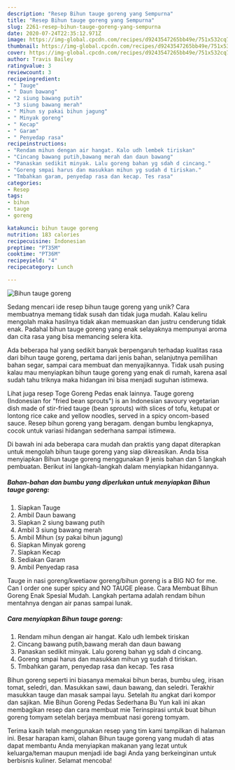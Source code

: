```yaml
---
description: "Resep Bihun tauge goreng yang Sempurna"
title: "Resep Bihun tauge goreng yang Sempurna"
slug: 2261-resep-bihun-tauge-goreng-yang-sempurna
date: 2020-07-24T22:35:12.971Z
image: https://img-global.cpcdn.com/recipes/d9243547265bb49e/751x532cq70/bihun-tauge-goreng-foto-resep-utama.jpg
thumbnail: https://img-global.cpcdn.com/recipes/d9243547265bb49e/751x532cq70/bihun-tauge-goreng-foto-resep-utama.jpg
cover: https://img-global.cpcdn.com/recipes/d9243547265bb49e/751x532cq70/bihun-tauge-goreng-foto-resep-utama.jpg
author: Travis Bailey
ratingvalue: 3
reviewcount: 3
recipeingredient:
- " Tauge"
- " Daun bawang"
- "2 siung bawang putih"
- "3 siung bawang merah"
- " Mihun sy pakai bihun jagung"
- " Minyak goreng"
- " Kecap"
- " Garam"
- " Penyedap rasa"
recipeinstructions:
- "Rendam mihun dengan air hangat. Kalo udh lembek tiriskan"
- "Cincang bawang putih,bawang merah dan daun bawang"
- "Panaskan sedikit minyak. Lalu goreng bahan yg sdah d cincang."
- "Goreng smpai harus dan masukkan mihun yg sudah d tiriskan."
- "Tmbahkan garam, penyedap rasa dan kecap. Tes rasa"
categories:
- Resep
tags:
- bihun
- tauge
- goreng

katakunci: bihun tauge goreng 
nutrition: 183 calories
recipecuisine: Indonesian
preptime: "PT35M"
cooktime: "PT36M"
recipeyield: "4"
recipecategory: Lunch

---
```



![Bihun tauge goreng](https://img-global.cpcdn.com/recipes/d9243547265bb49e/751x532cq70/bihun-tauge-goreng-foto-resep-utama.jpg)

Sedang mencari ide resep bihun tauge goreng yang unik? Cara membuatnya memang tidak susah dan tidak juga mudah. Kalau keliru mengolah maka hasilnya tidak akan memuaskan dan justru cenderung tidak enak. Padahal bihun tauge goreng yang enak selayaknya mempunyai aroma dan cita rasa yang bisa memancing selera kita.

Ada beberapa hal yang sedikit banyak berpengaruh terhadap kualitas rasa dari bihun tauge goreng, pertama dari jenis bahan, selanjutnya pemilihan bahan segar, sampai cara membuat dan menyajikannya. Tidak usah pusing kalau mau menyiapkan bihun tauge goreng yang enak di rumah, karena asal sudah tahu triknya maka hidangan ini bisa menjadi suguhan istimewa.

Lihat juga resep Toge Goreng Pedas enak lainnya. Tauge goreng (Indonesian for &#34;fried bean sprouts&#34;) is an Indonesian savoury vegetarian dish made of stir-fried tauge (bean sprouts) with slices of tofu, ketupat or lontong rice cake and yellow noodles, served in a spicy oncom-based sauce. Resep bihun goreng yang beragam. dengan bumbu lengkapnya, cocok untuk variasi hidangan sederhana sampai istimewa.


Di bawah ini ada beberapa cara mudah dan praktis yang dapat diterapkan untuk mengolah bihun tauge goreng yang siap dikreasikan. Anda bisa menyiapkan Bihun tauge goreng menggunakan 9 jenis bahan dan 5 langkah pembuatan. Berikut ini langkah-langkah dalam menyiapkan hidangannya.

<!--inarticleads1-->

##### Bahan-bahan dan bumbu yang diperlukan untuk menyiapkan Bihun tauge goreng:

1. Siapkan  Tauge
1. Ambil  Daun bawang
1. Siapkan 2 siung bawang putih
1. Ambil 3 siung bawang merah
1. Ambil  Mihun (sy pakai bihun jagung)
1. Siapkan  Minyak goreng
1. Siapkan  Kecap
1. Sediakan  Garam
1. Ambil  Penyedap rasa


Tauge in nasi goreng/kwetiaow goreng/bihun goreng is a BIG NO for me. Can I order one super spicy and NO TAUGE please. Cara Membuat Bihun Goreng Enak Spesial Mudah. Langkah pertama adalah rendam bihun mentahnya dengan air panas sampai lunak. 

<!--inarticleads2-->

##### Cara menyiapkan Bihun tauge goreng:

1. Rendam mihun dengan air hangat. Kalo udh lembek tiriskan
1. Cincang bawang putih,bawang merah dan daun bawang
1. Panaskan sedikit minyak. Lalu goreng bahan yg sdah d cincang.
1. Goreng smpai harus dan masukkan mihun yg sudah d tiriskan.
1. Tmbahkan garam, penyedap rasa dan kecap. Tes rasa


Bihun goreng seperti ini biasanya memakai bihun beras, bumbu uleg, irisan tomat, seledri, dan. Masukkan sawi, daun bawang, dan seledri. Terakhir masukkan tauge dan masak sampai layu. Setelah itu angkat dari kompor dan sajikan. Mie Bihun Goreng Pedas Sederhana Bu Yun kali ini akan membagikan resep dan cara membuat mie Terinspirasi untuk buat bihun goreng tomyam setelah berjaya membuat nasi goreng tomyam. 

Terima kasih telah menggunakan resep yang tim kami tampilkan di halaman ini. Besar harapan kami, olahan Bihun tauge goreng yang mudah di atas dapat membantu Anda menyiapkan makanan yang lezat untuk keluarga/teman maupun menjadi ide bagi Anda yang berkeinginan untuk berbisnis kuliner. Selamat mencoba!
